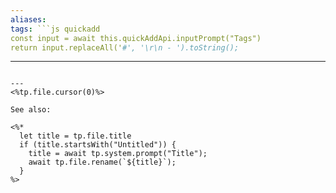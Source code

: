 ```yaml
---
aliases:
tags: ```js quickadd
const input = await this.quickAddApi.inputPrompt("Tags")
return input.replaceAll('#', '\r\n - ').toString();
```
---
```

---
<%tp.file.cursor(0)%>

See also:

<%*
  let title = tp.file.title
  if (title.startsWith("Untitled")) {
    title = await tp.system.prompt("Title");
    await tp.file.rename(`${title}`);
  } 
%>
